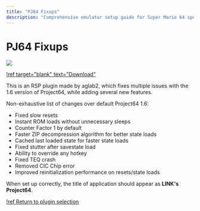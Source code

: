 ```yaml
---
title: "PJ64 Fixups"
description: "Comprehensive emulator setup guide for Super Mario 64 speedruns"
---
```


# PJ64 Fixups

![](./img/fixups.png)

[!ref target="blank" text="Download"](https://github.com/aglab2/PJ64Fixups/releases)

This is an RSP plugin made by aglab2, which fixes multiple issues with the 1.6 version of Project64, while adding several new features.

Non-exhaustive list of changes over default Project64 1.6:
- Fixed slow resets
- Instant ROM loads without unnecessary sleeps
- Counter Factor 1 by default
- Faster ZIP decompression algorithm for better state loads
- Cached last loaded state for faster state loads
- Fixed stutter after savestate load
- Ability to override any hotkey
- Fixed TEQ crash
- Removed CIC Chip error
- Improved reinitialization performance on resets/state loads

When set up correctly, the title of application should appear as **LINK's Project64**.

[!ref Return to plugin selection](plugin_setup.md#plugin-selection)